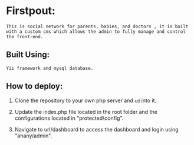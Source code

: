 # Firstpout:

	This is social network for parents, babies, and doctors , it is built with a custom cms which allows the admin to fully manage and control the front-end.
	
## Built Using:
	Yii framework and mysql database.


## How to deploy:

1. Clone the repository to your own php server and `cd` into it.

2. Update the index.php file located in the root folder and the configurations located in "protected\config".

3. Navigate to url/dashboard to access the dashboard and login using "ahany/admin".